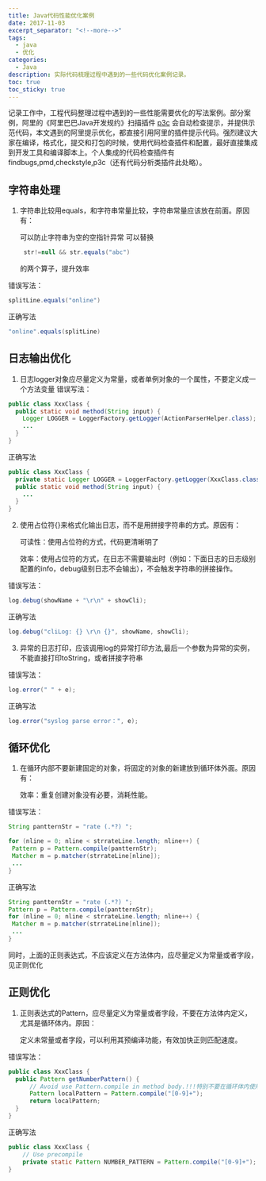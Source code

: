 ```yaml
---
title: Java代码性能优化案例
date: 2017-11-03
excerpt_separator: "<!--more-->"
tags:
  - java
  - 优化
categories: 
  - Java
description: 实际代码梳理过程中遇到的一些代码优化案例记录。
toc: true
toc_sticky: true
---
```


记录工作中，工程代码整理过程中遇到的一些性能需要优化的写法案例。部分案例，阿里的《阿里巴巴Java开发规约》扫描插件 [p3c](https://github.com/alibaba/p3c) 会自动检查提示，并提供示范代码，本文遇到的阿里提示优化，都直接引用阿里的插件提示代码。强烈建议大家在编译，格式化，提交和打包的时候，使用代码检查插件和配置，最好直接集成到开发工具和编译脚本上。个人集成的代码检查插件有findbugs,pmd,checkstyle,p3c（还有代码分析类插件此处略）。

<!-- more -->
## 字符串处理
1. 字符串比较用equals，和字符串常量比较，字符串常量应该放在前面。原因有：

    可以防止字符串为空的空指针异常
    可以替换
    ```java
     str!=null && str.equals("abc")
     ```
     的两个算子，提升效率

错误写法：
```java
splitLine.equals("online")
```
正确写法
```java
"online".equals(splitLine)
```

## 日志输出优化
1. 日志logger对象应尽量定义为常量，或者单例对象的一个属性，不要定义成一个方法变量
错误写法：
```java
public class XxxClass {
  public static void method(String input) {
    Logger LOGGER = LoggerFactory.getLogger(ActionParserHelper.class);
    ...
  }
}
```
正确写法
```java
public class XxxClass {
  private static Logger LOGGER = LoggerFactory.getLogger(XxxClass.class);
  public static void method(String input) {
    ...
  }
}
```
2. 使用占位符{}来格式化输出日志，而不是用拼接字符串的方式。原因有：

      可读性：使用占位符的方式，代码更清晰明了

      效率：使用占位符的方式，在日志不需要输出时（例如：下面日志的日志级别配置的info，debug级别日志不会输出），不会触发字符串的拼接操作。

  错误写法：
  ```java
  log.debug(showName + "\r\n" + showCli);
  ```
  正确写法
  ```java
  log.debug("cliLog: {} \r\n {}", showName, showCli);
  ```
3. 异常的日志打印，应该调用log的异常打印方法,最后一个参数为异常的实例，不能直接打印toString，或者拼接字符串

  错误写法：
  ```java
  log.error(" " + e);
  ```
  正确写法
  ```java
  log.error("syslog parse error：", e);
  ```

## 循环优化
1. 在循环内部不要新建固定的对象，将固定的对象的新建放到循环体外面。原因有：

    效率：重复创建对象没有必要，消耗性能。

错误写法：
```java
String pantternStr = "rate (.*?) ";

for (nline = 0; nline < strrateLine.length; nline++) {
 Pattern p = Pattern.compile(pantternStr);
 Matcher m = p.matcher(strrateLine[nline]);
 ...
}
```
正确写法
```java
String pantternStr = "rate (.*?) ";
Pattern p = Pattern.compile(pantternStr);
for (nline = 0; nline < strrateLine.length; nline++) {
 Matcher m = p.matcher(strrateLine[nline]);
 ...
}
```

同时，上面的正则表达式，不应该定义在方法体内，应尽量定义为常量或者字段，见正则优化

## 正则优化
1. 正则表达式的Pattern，应尽量定义为常量或者字段，不要在方法体内定义，尤其是循环体内。原因：

    定义未常量或者字段，可以利用其预编译功能，有效加快正则匹配速度。

错误写法：
```java
public class XxxClass {
  public Pattern getNumberPattern() {
      // Avoid use Pattern.compile in method body.!!!特别不要在循环体内使用.
      Pattern localPattern = Pattern.compile("[0-9]+");
      return localPattern;
  }
}
```
正确写法
```java
public class XxxClass {
    // Use precompile
    private static Pattern NUMBER_PATTERN = Pattern.compile("[0-9]+");
}
```
